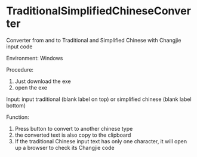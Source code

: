 # TraditionalSimplifiedChineseConverter
Converter from and to Traditional and Simplified Chinese with Changjie input code

Environment:
Windows

Procedure:
1. Just download the exe
2. open the exe

Input: 
input traditional (blank label on top) or simplified chinese (blank label bottom)

Function:
1. Press button to convert to another chinese type
2. the converted text is also copy to the clipboard
3. If the traditional Chinese input text has only one character, it will open up a browser to check its Changjie code
